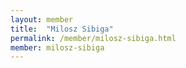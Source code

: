 ```yaml
---
layout: member
title:  "Milosz Sibiga"
permalink: /member/milosz-sibiga.html
member: milosz-sibiga
---
```

